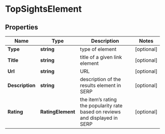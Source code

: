 # TopSightsElement


## Properties

| Name | Type | Description | Notes |
|------------ | ------------- | ------------- | -------------|
**Type** | **string** | type of element |[optional]|
**Title** | **string** | title of a given link element |[optional]|
**Url** | **string** | URL |[optional]|
**Description** | **string** | description of the results element in SERP |[optional]|
**Rating** | **RatingElement** | the item’s rating <br>the popularity rate based on reviews and displayed in SERP |[optional]|